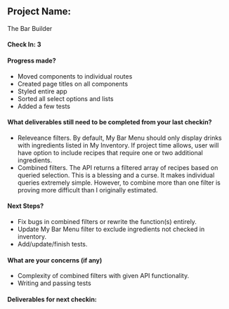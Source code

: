 ## Project Name:
The Bar Builder

#### Check In: 3

#### Progress made?
* Moved components to individual routes
* Created page titles on all components
* Styled entire app
* Sorted all select options and lists
* Added a few tests

#### What deliverables still need to be completed from your last checkin?
* Releveance filters.  By default, My Bar Menu should only display drinks with ingredients listed in My Inventory.  If project time allows, user will have option to include recipes that require one or two additional ingredients.
* Combined filters.  The API returns a filtered array of recipes based on queried selection.  This is a blessing and a curse.  It makes individual queries extremely simple.  However, to combine more than one filter is proving more difficult than I originally estimated.

#### Next Steps?
* Fix bugs in combined filters or rewrite the function(s) entirely.
* Update My Bar Menu filter to exclude ingredients not checked in inventory.
* Add/update/finish tests.

#### What are your concerns (if any)
* Complexity of combined filters with given API functionality.
* Writing and passing tests

#### Deliverables for next checkin:
